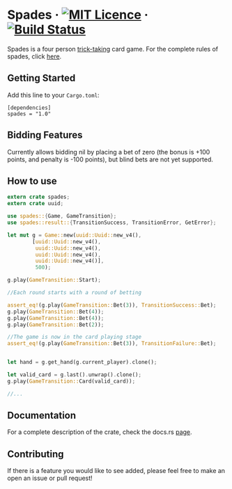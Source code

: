 
# Spades · [![MIT Licence](	https://img.shields.io/github/license/wlim33/rust-spades.svg)](https://github.com/wlim33/rust-spades/blob/master/LICENSE.txt) · [![Build Status](https://travis-ci.org/wlim33/rust-spades.svg?branch=master)](https://travis-ci.org/wlim33/rust-spades)


Spades is a four person [trick-taking](https://en.wikipedia.org/wiki/Trick-taking_game) card game. For the complete rules of spades, click [here](https://www.pagat.com/auctionwhist/spades.html). 

## Getting Started
Add this line to your `Cargo.toml`:
```
[dependencies]
spades = "1.0"
```

## Bidding Features
Currently allows bidding nil by placing a bet of zero (the bonus is +100 points, and penalty is -100 points), but blind bets are not yet supported.

## How to use
```rust
extern crate spades;
extern crate uuid;

use spades::{Game, GameTransition};
use spades::result::{TransitionSuccess, TransitionError, GetError};

let mut g = Game::new(uuid::Uuid::new_v4(), 
        [uuid::Uuid::new_v4(), 
         uuid::Uuid::new_v4(), 
         uuid::Uuid::new_v4(), 
         uuid::Uuid::new_v4()], 
         500);

g.play(GameTransition::Start);

//Each round starts with a round of betting

assert_eq!(g.play(GameTransition::Bet(3)), TransitionSuccess::Bet);
g.play(GameTransition::Bet(4));
g.play(GameTransition::Bet(4));
g.play(GameTransition::Bet(2));

//The game is now in the card playing stage
assert_eq!(g.play(GameTransition::Bet(3)), TransitionFailure::Bet);


let hand = g.get_hand(g.current_player).clone();

let valid_card = g.last().unwrap().clone();
g.play(GameTransition::Card(valid_card));

//...

```

## Documentation
For a complete description of the crate, check the docs.rs [page](https://docs.rs/spades/).

## Contributing
If there is a feature you would like to see added, please feel free to make an open an issue or pull request!
